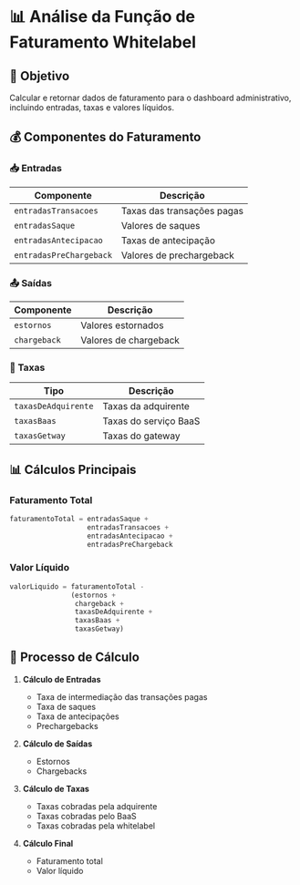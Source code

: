 # 📊 Análise da Função de Faturamento Whitelabel

## 🎯 Objetivo
Calcular e retornar dados de faturamento para o dashboard administrativo, incluindo entradas, taxas e valores líquidos.

## 💰 Componentes do Faturamento

### 📥 Entradas
| Componente | Descrição |
|------------|-----------|
| `entradasTransacoes` | Taxas das transações pagas |
| `entradasSaque` | Valores de saques |
| `entradasAntecipacao` | Taxas de antecipação |
| `entradasPreChargeback` | Valores de prechargeback |

### 📤 Saídas
| Componente | Descrição |
|------------|-----------|
| `estornos` | Valores estornados |
| `chargeback` | Valores de chargeback |

### 💸 Taxas
| Tipo | Descrição |
|------|-----------|
| `taxasDeAdquirente` | Taxas da adquirente |
| `taxasBaas` | Taxas do serviço BaaS |
| `taxasGetway` | Taxas do gateway |

## 📊 Cálculos Principais

### Faturamento Total
```typescript
faturamentoTotal = entradasSaque + 
                   entradasTransacoes + 
                   entradasAntecipacao + 
                   entradasPreChargeback
```

### Valor Líquido
```typescript
valorLiquido = faturamentoTotal - 
               (estornos + 
                chargeback + 
                taxasDeAdquirente + 
                taxasBaas + 
                taxasGetway)
```

## 🔄 Processo de Cálculo

1. **Cálculo de Entradas**
   - Taxa de intermediação das transações pagas 
   - Taxa de saques
   - Taxa de antecipações
   - Prechargebacks

2. **Cálculo de Saídas**
   - Estornos
   - Chargebacks

3. **Cálculo de Taxas**
   - Taxas cobradas pela adquirente
   - Taxas cobradas pelo BaaS
   - Taxas cobradas pela whitelabel

4. **Cálculo Final**
   - Faturamento total
   - Valor líquido
